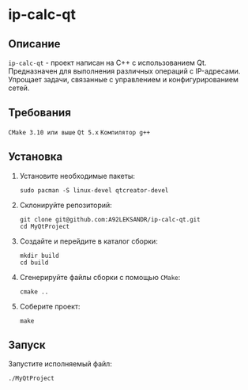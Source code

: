 # ip-calc-qt

## Описание

`ip-calc-qt` - проект написан на C++ с использованием Qt.
Предназначен для выполнения различных операций с IP-адресами.
Упрощает задачи, связанные с управлением и конфигурированием сетей. 

## Требования

`CMake 3.10 или выше`
`Qt 5.x`
`Компилятор g++`

## Установка

1. Установите необходимые пакеты:
    ```
    sudo pacman -S linux-devel qtcreator-devel
    ```

2. Склонируйте репозиторий:
    ```
    git clone git@github.com:A92LEKSANDR/ip-calc-qt.git
    cd MyQtProject
    ```

3. Создайте и перейдите в каталог сборки:
    ```
    mkdir build
    cd build
    ```

4. Сгенерируйте файлы сборки с помощью `CMake`:
    ```
    cmake ..
    ```

5. Соберите проект:
    ```
    make
    ```

## Запуск

Запустите исполняемый файл:
```
./MyQtProject

